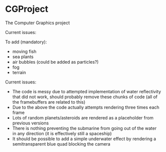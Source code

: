 # CGProject

The Computer Graphics project

Current issues:




To add (mandatory):
- moving fish
- sea plants
- air bubbles (could be added as particles?)
- fog
- terrain


Current issues:
- The code is messy due to attempted implementation of water reflectivity that did not work, should probably remove these chunks of code (all of the framebuffers are related to this)
- Due to the above the code actually attempts rendering three times each frame
- Lots of random planets/asteroids are rendered as a placeholder from previous versions
- There is nothing preventing the submarine from going out of the water in any direction (it is effectively still a spaceship)
- It should be possible to add a simple underwater effect by rendering a semitransparent blue quad blocking the camera
